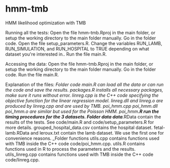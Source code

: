 # hmm-tmb
HMM likelihood optimization with TMB

Running all the tests:
Open the file hmm-tmb.Rproj in the main folder, or setup the working directory to the main folder manually.
Go in the folder code.
Open the file setup_parameters.R.
Change the variables RUN_LAMB, RUN_SIMULATION, and RUN_HOSPITAL to TRUE depending on what dataset you're interested in..
Run the file main.R.

Accessing the data:
Open the file hmm-tmb.Rproj in the main folder, or setup the working directory to the main folder manually.
Go in the folder code.
Run the file main.R.

Explanation of the files:
_Folder code
main.R can load all the data or can run the code and save the results.
packages.R installs all necessary packages, make sure it runs without error.
linreg.cpp is the C++ code specifying the objective function for the linear regression model.
linreg.dll and linreg.o are produced by linreg.cpp and are used by TMB.
poi_hmm.cpp poi_hmm.dll poi_hmm.o are similar but used for the Poisson HMM.
poi_hmm_*****.R run the timing procedures for the 3 datasets.
_Folder data
data_*****.RData contain the results of the tests. See code/main.R and code/setup_parameters.R for more details.
grouped_hospital_data.csv contains the hospital dataset.
fetal-lamb.RData and leroux.txt contain the lamb dataset. We use the first one for convenience reasons.
_Folder functions
utils.cpp contains functions used with TMB inside the C++ code code/poi_hmm.cpp.
utils.R contains functions used in R to process the parameters and the results.
utils_linreg.cpp contains functions used with TMB inside the C++ code code/linreg.cpp.